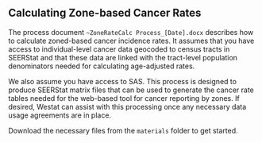 ## Calculating Zone-based Cancer Rates

The process document `~ZoneRateCalc Process_[Date].docx` describes how to calculate zoned-based cancer incidence rates.  It assumes that you have access to individual-level cancer data geocoded to census tracts in SEERStat and that these data are linked with the tract-level population denominators needed for calculating age-adjusted rates.  

We also assume you have access to SAS.  This process is designed to produce SEERStat matrix files that can be used to generate the cancer rate tables needed for the web-based tool for cancer reporting by zones.  If desired, Westat can assist with this processing once any necessary data usage agreements are in place.  

Download the necessary files from the `materials` folder to get started.




